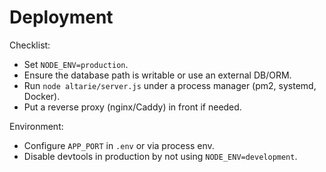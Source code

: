 # Deployment

Checklist:
- Set `NODE_ENV=production`.
- Ensure the database path is writable or use an external DB/ORM.
- Run `node altarie/server.js` under a process manager (pm2, systemd, Docker).
- Put a reverse proxy (nginx/Caddy) in front if needed.

Environment:
- Configure `APP_PORT` in `.env` or via process env.
- Disable devtools in production by not using `NODE_ENV=development`.
